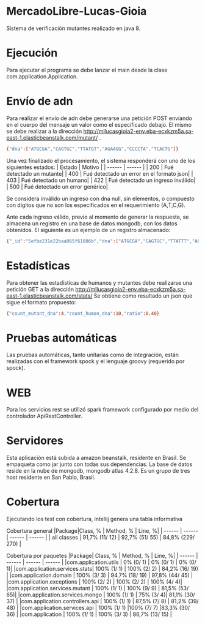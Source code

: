# MercadoLibre-Lucas-Gioia

Sistema de verificación mutantes realizado en java 8.

# Ejecución
Para ejecutar el programa se debe lanzar el main desde la clase com.application.Application.

# Envío de adn

Para realizar el envío de adn debe generarse una petición POST enviando en el cuerpo del mensaje un valor como el especificado debajo. El mismo se debe realizar a la dirección http://mllucasgioia2-env.eba-ecxkzm5a.sa-east-1.elasticbeanstalk.com/mutant/  .
```sh
{"dna":["ATGCGA","CAGTGC","TTATGT","AGAAGG","CCCCTA","TCACTG"]}
```
  
Una vez finalizado el procesamiento, el sistema responderá con uno de los siguientes estados: 
| Estado | Motivo |
| ------ | ------ |
| 200 | Fué detectado un mutante|
| 400 | Fué detectado un error en el formato json|
| 403 | Fué detectado un humano|
| 422 | Fué detectado un ingreso inválido|
| 500 | Fué detectado un error genérico|

Se considera inválido un ingreso con dna null, sin elementos, o compuesto con dígitos que no son los especificados en el requerimiento (A,T,C,G).

Ante cada ingreso válido, previo al momento de generar la respuesta, se almacena un registro en una base de datos mongodb, con los datos obtenidos. El siguiente es un ejemplo de un registro almacenado:

```sh
{"_id":"5efbe231e22baa065f61806b","dna":["ATGCGA","CAGTGC","TTATTT","AGACGG","GCGTCA","TCACTG"],"isMutant":false}
  ```
  
# Estadísticas

Para obtener las estadísticas de humanos y mutantes debe realizarse una petición GET a la dirección http://mllucasgioia2-env.eba-ecxkzm5a.sa-east-1.elasticbeanstalk.com/stats/
Se obtiene como resultado un json que sigue el formato propuesto:
  ```sh
  {"count_mutant_dna":4,"count_human_dna":10,"ratio":0.40}
   ```
  
# Pruebas automáticas

 Las pruebas automáticas, tanto unitarias como de integración, están realizadas con el framework spock y el lenguaje groovy (requerido por spock).
  
# WEB

  Para los servicios rest se utilizó spark framework configurado por medio del controlador ApiRestController.
  
# Servidores

 Esta aplicación está subida a amazon beanstalk, residente en Brasil. Se empaqueta como jar junto con todas sus dependencias.
 La base de datos reside en la nube de mongodb, mongodb atlas 4.2.8. Es un grupo de tres host residente en San Pablo, Brasil.
 
 # Cobertura
 
 Ejecutando los test con cobertura, intellij genera una tabla informativa
 
Cobertura general
|Package|Class, % |	Method, % |	Line, %|
| ------ | ------ | ------ | ------ |
| all classes |	91,7% (11/ 12)  |	92,7% (51/ 55)  |	84,8% (229/ 270)  | 

Cobertura por paquetes
|Package| 	Class, % |	Method, % |	Line, %|
| ------ | ------ | ------ | ------ |
|com.application.utils |	0% (0/ 1) |	0% (0/ 1) |	0% (0/ 1)|
|com.application.services.stats| 	100% (1/ 1) |	100% (2/ 2) |	84,2% (16/ 19) |
|com.application.domain |	100% (3/ 3)  |	94,7% (18/ 19)  |	97,8% (44/ 45) |
|com.application.exceptions |	100% (2/ 2) |	100% (2/ 2) |	100% (4/ 4)|
|com.application.services.mutant |	100% (1/ 1) |	100% (9/ 9) |	81,5% (53/ 65)|
|com.application.services.mongo |	100% (1/ 1) |	75% (3/ 4)| 	 	81,1% (30/ 37) |
|com.application.controllers.api |	100% (1/ 1) |	87,5% (7/ 8)  |	81,2% (39/ 48)  |
|com.application.services.api |	100% (1/ 1) 	|100% (7/ 7)  	|83,3% (30/ 36)  |
|com.application |	100% (1/ 1) |	100% (3/ 3) |	86,7% (13/ 15) |

